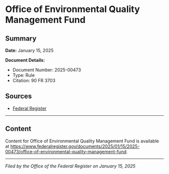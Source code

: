 # Office of Environmental Quality Management Fund

## Summary

**Date:** January 15, 2025

**Document Details:**
- Document Number: 2025-00473
- Type: Rule
- Citation: 90 FR 3703

## Sources
- [Federal Register](https://www.federalregister.gov/documents/2025/01/15/2025-00473/office-of-environmental-quality-management-fund)

---

## Content

Content for Office of Environmental Quality Management Fund is available at https://www.federalregister.gov/documents/2025/01/15/2025-00473/office-of-environmental-quality-management-fund.

---

*Filed by the Office of the Federal Register on January 15, 2025*
